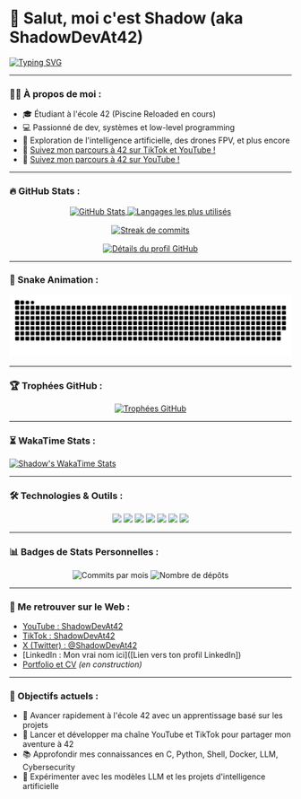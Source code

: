 # 👋 Salut, moi c'est Shadow (aka ShadowDevAt42)

[![Typing SVG](https://readme-typing-svg.herokuapp.com/?lines=Développeur+passionné+à+l'école+42;Explorateur+de+la+tech;Curieux+et+ambitieux!&center=true&vCenter=true&width=500&height=50)](https://git.io/typing-svg)

---

### 🧑‍💻 À propos de moi :

- 🎓 Étudiant à l'école 42 (Piscine Reloaded en cours)  
- 💻 Passionné de dev, systèmes et low-level programming  
- 🧠 Exploration de l'intelligence artificielle, des drones FPV, et plus encore  
- 🎥 [Suivez mon parcours à 42 sur TikTok et YouTube !](https://www.tiktok.com/@ShadowDevAt42)
- 🎥 [Suivez mon parcours à 42 sur YouTube !](https://www.youtube.com/@ShadowDevAt42)

---

### 🔥 GitHub Stats :

<p align="center">
  <a href="https://github.com/ShadowDevAt42">
    <img height=200 align="center" src="https://github-readme-stats.vercel.app/api?username=ShadowDevAt42&show_icons=true&include_all_commits=true&count_private=true&theme=radical" alt="GitHub Stats" />
  </a>
  <a href="https://github.com/ShadowDevAt42">
    <img height=200 align="center" src="https://github-readme-stats.vercel.app/api/top-langs/?username=ShadowDevAt42&layout=compact&langs_count=8&card_width=320&theme=radical" alt="Langages les plus utilisés" />
  </a>
</p>

<p align="center">
  <a href="https://github.com/ShadowDevAt42">
    <img height=200 align="center" src="https://github-readme-streak-stats.herokuapp.com/?user=ShadowDevAt42&theme=radical" alt="Streak de commits" />
  </a>
</p>

<p align="center">
  <a href="https://github.com/ShadowDevAt42">
    <img height=200 align="center" src="https://github-profile-summary-cards.vercel.app/api/cards/profile-details?username=ShadowDevAt42&theme=radical" alt="Détails du profil GitHub" />
  </a>
</p>

---

### 🐍 Snake Animation :

<p align="center">
  <picture>
    <source media="(prefers-color-scheme: dark)" srcset="https://raw.githubusercontent.com/ShadowDevAt42/ShadowDevAt42/output/github-contribution-grid-snake-dark.svg" />
    <source media="(prefers-color-scheme: light)" srcset="https://raw.githubusercontent.com/ShadowDevAt42/ShadowDevAt42/output/github-contribution-grid-snake.svg" />
    <img alt="github-snake" src="https://raw.githubusercontent.com/ShadowDevAt42/ShadowDevAt42/output/github-contribution-grid-snake.svg" />
  </picture>
</p>

---

### 🏆 Trophées GitHub :

<p align="center">
  <a href="https://github.com/ShadowDevAt42">
    <img src="https://github-profile-trophy.vercel.app/?username=ShadowDevAt42&theme=radical" alt="Trophées GitHub" />
  </a>
</p>

---

### ⏳ WakaTime Stats :

[![Shadow's WakaTime Stats](https://github-readme-stats.vercel.app/api/wakatime?username=ShadowDevAt42)](https://wakatime.com/@ShadowDevAt42)

---

### 🛠 Technologies & Outils :

<p align="center">
  <img src="https://img.shields.io/badge/docker-2496ED?style=for-the-badge&logo=docker&logoColor=white" />
  <img src="https://img.shields.io/badge/python-3776AB?style=for-the-badge&logo=python&logoColor=white" />
  <img src="https://img.shields.io/badge/C-A8B9CC?style=for-the-badge&logo=c&logoColor=white" />
  <img src="https://img.shields.io/badge/shell_script-121011?style=for-the-badge&logo=gnu-bash&logoColor=white" />
  <img src="https://img.shields.io/badge/Arch%20Linux-1793D1?style=for-the-badge&logo=arch-linux&logoColor=white" />
  <img src="https://img.shields.io/badge/javascript-F7DF1E?style=for-the-badge&logo=javascript&logoColor=black" />
  <img src="https://img.shields.io/badge/git-F05032?style=for-the-badge&logo=git&logoColor=white" />
</p>

---

### 📊 Badges de Stats Personnelles :

<p align="center">
  <img src="https://badges.pufler.dev/commits/monthly/ShadowDevAt42" alt="Commits par mois" />
  <img src="https://badges.pufler.dev/repos/ShadowDevAt42" alt="Nombre de dépôts" />
</p>

---

### 🔗 Me retrouver sur le Web :

- [YouTube : ShadowDevAt42](https://www.youtube.com/@ShadowDevAt42)
- [TikTok : ShadowDevAt42](https://www.tiktok.com/@ShadowDevAt42)
- [X (Twitter) : @ShadowDevAt42](https://twitter.com/ShadowDevAt42)
- [LinkedIn : Mon vrai nom ici]([Lien vers ton profil LinkedIn])
- [Portfolio et CV](#) *(en construction)*

---

### 🎯 Objectifs actuels :

- 🚀 Avancer rapidement à l'école 42 avec un apprentissage basé sur les projets
- 🎥 Lancer et développer ma chaîne YouTube et TikTok pour partager mon aventure à 42
- 📚 Approfondir mes connaissances en C, Python, Shell, Docker, LLM, Cybersecurity
- 🤖 Expérimenter avec les modèles LLM et les projets d'intelligence artificielle
